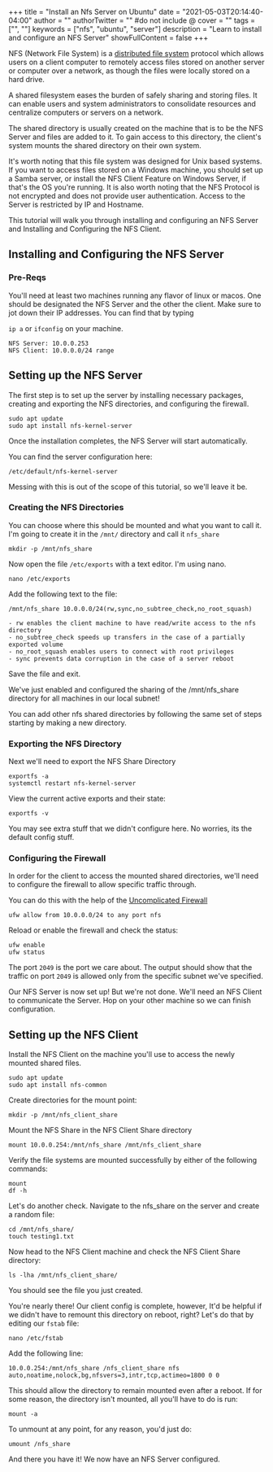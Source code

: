 +++
title = "Install an Nfs Server on Ubuntu"
date = "2021-05-03T20:14:40-04:00"
author = ""
authorTwitter = "" #do not include @
cover = ""
tags = ["", ""]
keywords = ["nfs", "ubuntu", "server"]
description = "Learn to install and configure an NFS Server"
showFullContent = false
+++

NFS (Network File System) is a [distributed file system](https://en.wikipedia.org/wiki/Clustered_file_system#Distributed_file_systems) protocol which allows users on a client computer to remotely access files stored on another server or computer over a network, as though the files were locally stored on a hard drive. 

A shared filesystem eases the burden of safely sharing and storing files.  It can enable users and system administrators to consolidate resources and centralize computers or servers on a network. 

The shared directory is usually created on the machine that is to be the NFS Server and files are added to it. To gain access to this directory, the client's system mounts the shared directory on their own system.

It's worth noting that this file system was designed for Unix based systems. If you want to access files stored on a Windows machine, you should set up a Samba server, or install the NFS Client Feature on Windows Server, if that's the OS you're running. It is also worth noting that the NFS Protocol is not encrypted and does not provide user authentication. Access to the Server is restricted by IP and Hostname.

This tutorial will walk you through installing and configuring an NFS Server and Installing and Configuring the NFS Client. 

## Installing and Configuring the NFS Server

### Pre-Reqs

You'll need at least two machines running any flavor of linux or macos. One should be designated the NFS Server and the other the client. 
Make sure to jot down their IP addresses. You can find that by typing 

```ip a``` or ```ifconfig``` on your machine. 

```
NFS Server: 10.0.0.253
NFS Client: 10.0.0.0/24 range
```

## Setting up the NFS Server
The first step is to set up the server by installing necessary packages, creating and exporting the NFS directories, and configuring the firewall. 

```
sudo apt update
sudo apt install nfs-kernel-server
```

Once the installation completes, the NFS Server will start automatically. 

You can find the server configuration here:
```
/etc/default/nfs-kernel-server
```
Messing with this is out of the scope of this tutorial, so we'll leave it be. 

### Creating the NFS Directories

You can choose where this should be mounted and what you want to call it. I'm going to create it in the ```/mnt/``` directory and call it ```nfs_share```

```
mkdir -p /mnt/nfs_share
```

Now open the file ```/etc/exports``` with a text editor. I'm using nano. 

```
nano /etc/exports
```

Add the following text to the file:
```
/mnt/nfs_share 10.0.0.0/24(rw,sync,no_subtree_check,no_root_squash)
```

```
- rw enables the client machine to have read/write access to the nfs directory
- no_subtree_check speeds up transfers in the case of a partially exported volume
- no_root_squash enables users to connect with root privileges
- sync prevents data corruption in the case of a server reboot
```
Save the file and exit. 

We've just enabled and configured the sharing of the /mnt/nfs_share directory for all machines in our local subnet! 

You can add other nfs shared directories by following the same set of steps starting by making a new directory. 

### Exporting the NFS Directory
Next we'll need to export the NFS Share Directory

```
exportfs -a 
systemctl restart nfs-kernel-server
```

View the current active exports and their state:

```
exportfs -v
```

You may see extra stuff that we didn't configure here. No worries, its the default config stuff. 

### Configuring the Firewall
In order for the client to access the mounted shared directories, we'll need to configure the firewall to allow specific traffic through. 

You can do this with the help of the [Uncomplicated Firewall](https://wiki.ubuntu.com/UncomplicatedFirewall)

```
ufw allow from 10.0.0.0/24 to any port nfs
```

Reload or enable the firewall and check the status:

```
ufw enable
ufw status
```

The port ```2049``` is the port we care about. The output should show that the traffic on port ```2049``` is allowed only from the specific subnet we've specified. 

Our NFS Server is now set up! But we're not done. We'll need an NFS Client to communicate the Server. Hop on your other machine so we can finish configuration. 

## Setting up the NFS Client

Install the NFS Client on the machine you'll use to access the newly mounted shared files. 

```
sudo apt update
sudo apt install nfs-common
```

Create directories for the mount point:

```
mkdir -p /mnt/nfs_client_share
```

Mount the NFS Share in the NFS Client Share directory

```
mount 10.0.0.254:/mnt/nfs_share /mnt/nfs_client_share
```

Verify the file systems are mounted successfully by either of the following commands:

```
mount
df -h
```

Let's do another check. Navigate to the nfs_share on the server and create a random file:

```
cd /mnt/nfs_share/
touch testing1.txt
```

Now head to the NFS Client machine and check the NFS Client Share directory:

```
ls -lha /mnt/nfs_client_share/
```

You should see the file you just created. 

You're nearly there! Our client config is complete, however, It'd be helpful if we didn't have to remount this directory on reboot, right? Let's do that by editing our ```fstab``` file:

```
nano /etc/fstab
```

Add the following line:

```
10.0.0.254:/mnt/nfs_share /nfs_client_share nfs auto,noatime,nolock,bg,nfsvers=3,intr,tcp,actimeo=1800 0 0
```

This should allow the directory to remain mounted even after a reboot. If for some reason, the directory isn't mounted, all you'll have to do is run:

```
mount -a
```

To unmount at any point, for any reason, you'd just do:
```
umount /nfs_share
```

And there you have it! We now have an NFS Server configured. 
